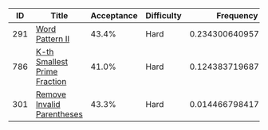 |ID|Title|Acceptance|Difficulty|Frequency|
|----|-----|----|---|---|
|291|[Word Pattern II]( https://leetcode.com/problems/word-pattern-ii)|43.4%|Hard|0.23430064095771766|
|786|[K-th Smallest Prime Fraction]( https://leetcode.com/problems/k-th-smallest-prime-fraction)|41.0%|Hard|0.12438371968773553|
|301|[Remove Invalid Parentheses]( https://leetcode.com/problems/remove-invalid-parentheses)|43.3%|Hard|0.01446679841775339|
